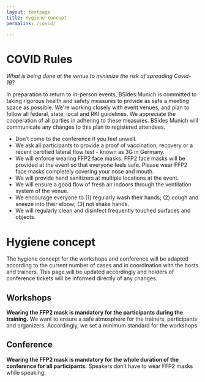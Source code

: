 ```yaml
---
layout: textpage
title: Hygiene concept
permalink: /covid/

---
```



# COVID Rules

_What is being done at the venue to minimize the risk of spreading Covid-19?_

In preparation to return to in-person events, BSides:Munich is committed to taking rigorous health and safety measures to provide as safe a meeting space as possible.
We're working closely with event venues, and plan to follow all federal, state, local and RKI guidelines.
We appreciate the cooperation of all parties in adhering to these measures.
BSides Munich will communicate any changes to this plan to registered attendees.

- Don’t come to the conference if you feel unwell.
- We ask all participants to provide a proof of vaccination, recovery or a recent certified lateral flow test - known as 3G in Germany.
- We will enforce wearing FFP2 face masks. FFP2 face masks will be provided at the event so that everyone feels safe. Please wear FFP2 face masks completely covering your nose and mouth.
- We will provide hand sanitizers at multiple locations at the event.
- We will ensure a good flow of fresh air indoors through the ventilation system of the venue.
- We encourage everyone to (1) regularly wash their hands; (2) cough and sneeze into their elbow; (3) not shake hands.
- We will regularly clean and disinfect frequently touched surfaces and objects.

# Hygiene concept

The hygiene concept for the workshops and conference will be adapted according to the current number of cases and in coordination with the hosts and trainers.
This page will be updated accordingly and holders of conference tickets will be informed directly of any changes.

## Workshops

**Wearing the FFP2 mask is mandatory for the participants during the training.**
We want to ensure a safe atmosphere for the trainers, participants and organizers.
Accordingly, we set a minimum standard for the workshops.

## Conference

**Wearing the FFP2 mask is mandatory for the whole duration of the conference for all participants.**
Speakers don’t have to wear FFP2 masks while speaking.
